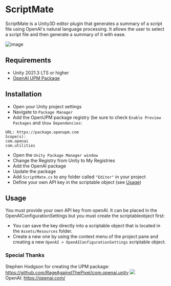 # ScriptMate
ScriptMate is a Unity3D editor plugin that generates a summary of a script file using OpenAI's natural language processing. It allows the user to select a script file and then generate a summary of it with ease.

![image](https://user-images.githubusercontent.com/38150569/222929912-e6907a5f-b800-4e8d-87a9-2773bc58cba0.png)

## Requirements
- Unity 2021.3 LTS or higher<br>
- <a href="https://openupm.com/packages/com.openai.unity/">OpenAI UPM Package</a>

## Installation
- Open your Unity project settings
- Navigate to `Package Manager`
- Add the OpenUPM package registry (be sure to check `Enable Preview Packages` and `Show Dependencies`:

```Name: OpenUPM
URL: https://package.openupm.com
Scope(s):
com.openai
com.utilities
```

- Open the `Unity Package Manager window`
- Change the Registry from Unity to My Registries
- Add the OpenAI package
- Update the package
- Add `ScriptMate.cs` to any folder called `"Editor"` in your project 
- Define your own API key in the scriptable object (see <a href="https://github.com/Kalfadda/ScriptMate#usage">Usage</a>)

## Usage
You must provide your own API key from openAI. It can be placed in the OpenAIConfigurationSettings but you must create the scriptableobject first:<br>
- You can save the key directly into a scriptable object that is located in the `Assets/Resources` folder.
- Create a new one by using the context menu of the project pane and creating a new `OpenAI > OpenAIConfigurationSettings` scriptable object.


### Special Thanks
Stephen Hodgson for creating the UPM package: https://github.com/RageAgainstThePixel/com.openai.unity <a href="https://openupm.com/packages/com.openai.unity/"><img src="https://img.shields.io/npm/v/com.openai.unity?label=openupm&amp;registry_uri=https://package.openupm.com" /></a><br>
OpenAI: https://openai.com/
